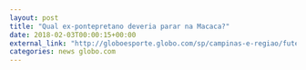 ```yaml
---
layout: post
title: "Qual ex-pontepretano deveria parar na Macaca?"
date: 2018-02-03T00:00:15+00:00
external_link: "http://globoesporte.globo.com/sp/campinas-e-regiao/futebol/times/ponte-preta/interatividade/enquete/2018/2/2/qual-ex-pontepretano-deveria-parar-na-macaca-8a3c1af0-080f-11e8-8a48-0242ac110004.html"
categories: news globo.com
---
```

